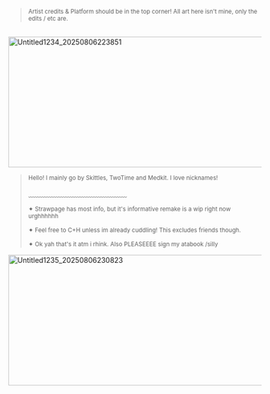 > <sub> Artist credits & Platform should be in the top corner! All art here isn't mine, only the edits / etc are. </sub>
##

<img width="736" height="260" alt="Untitled1234_20250806223851" src="https://github.com/user-attachments/assets/cd394b42-510a-44f4-853b-7a50193283b2" />




> <sup> Hello! I mainly go by Skittles, TwoTime and Medkit. I love nicknames! </sup>
> 
> ﹏﹏﹏﹏﹏﹏﹏﹏﹏﹏﹏﹏﹏﹏
> 
> <sup> ✦ Strawpage has most info, but it's informative remake is a wip right now urghhhhhh </sup>
> 
> <sup> ✦ Feel free to C+H unless im already cuddling! This excludes friends though. </sup>
>
> <sup> ✦ Ok yah that's it atm i rhink. Also PLEASEEEE sign my atabook /silly </sup>


 <img width="736" height="260" alt="Untitled1235_20250806230823" src="https://github.com/user-attachments/assets/c65a684c-dc08-4177-9c48-b497f9489e0e" />  


 
 
 
 

